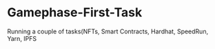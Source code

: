 # Gamephase-First-Task
Running a couple of tasks(NFTs, Smart Contracts, Hardhat, SpeedRun, Yarn, IPFS
